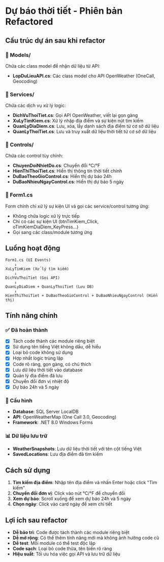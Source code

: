 # Dự báo thời tiết - Phiên bản Refactored

## Cấu trúc dự án sau khi refactor

### 📁 Models/
Chứa các class model để nhận dữ liệu từ API:
- **LopDuLieuAPI.cs**: Các class model cho API OpenWeather (OneCall, Geocoding)

### 📁 Services/
Chứa các dịch vụ xử lý logic:
- **DichVuThoiTiet.cs**: Gọi API OpenWeather, viết lại gọn gàng
- **XuLyTimKiem.cs**: Xử lý nhập địa điểm và sự kiện nút tìm kiếm
- **QuanLyDiaDiem.cs**: Lưu, xóa, lấy danh sách địa điểm từ cơ sở dữ liệu
- **QuanLyThoiTiet.cs**: Lưu và truy xuất dữ liệu thời tiết từ cơ sở dữ liệu

### 📁 Controls/
Chứa các control tùy chỉnh:
- **ChuyenDoiNhietDo.cs**: Chuyển đổi °C/°F
- **HienThiThoiTiet.cs**: Hiển thị thông tin thời tiết chính
- **DuBaoTheoGioControl.cs**: Hiển thị dự báo 24h
- **DuBaoNhieuNgayControl.cs**: Hiển thị dự báo 5 ngày

### 📄 Form1.cs
Form chính chỉ xử lý sự kiện UI và gọi các service/control tương ứng:
- Không chứa logic xử lý trực tiếp
- Chỉ có các sự kiện UI (btnTimKiem_Click, oTimKiemDiaDiem_KeyPress...)
- Gọi sang các class/module tương ứng

## Luồng hoạt động

```
Form1.cs (UI Events)
    ↓
XuLyTimKiem (Xử lý tìm kiếm)
    ↓
DichVuThoiTiet (Gọi API)
    ↓
QuanLyDiaDiem + QuanLyThoiTiet (Lưu DB)
    ↓
HienThiThoiTiet + DuBaoTheoGioControl + DuBaoNhieuNgayControl (Hiển thị)
```

## Tính năng chính

### ✅ Đã hoàn thành
- [x] Tách code thành các module riêng biệt
- [x] Sử dụng tên tiếng Việt không dấu, dễ hiểu
- [x] Loại bỏ code không sử dụng
- [x] Hợp nhất logic trùng lặp
- [x] Code rõ ràng, gọn gàng, có chú thích
- [x] Lưu dữ liệu thời tiết vào database
- [x] Quản lý địa điểm đã lưu
- [x] Chuyển đổi đơn vị nhiệt độ
- [x] Dự báo 24h và 5 ngày

### 🔧 Cấu hình
- **Database**: SQL Server LocalDB
- **API**: OpenWeatherMap (One Call 3.0, Geocoding)
- **Framework**: .NET 8.0 Windows Forms

### 📊 Dữ liệu lưu trữ
- **WeatherSnapshots**: Lưu dữ liệu thời tiết với tên cột tiếng Việt
- **SavedLocations**: Lưu địa điểm đã tìm kiếm

## Cách sử dụng

1. **Tìm kiếm địa điểm**: Nhập tên địa điểm và nhấn Enter hoặc click "Tìm kiếm"
2. **Chuyển đổi đơn vị**: Click vào nút °C/°F để chuyển đổi
3. **Xem dự báo**: Scroll xuống để xem dự báo 24h và 5 ngày
4. **Chọn ngày**: Click vào card ngày để xem chi tiết

## Lợi ích sau refactor

- **Dễ bảo trì**: Code được tách thành các module riêng biệt
- **Dễ mở rộng**: Có thể thêm tính năng mới mà không ảnh hưởng code cũ
- **Dễ test**: Mỗi module có thể test độc lập
- **Code sạch**: Loại bỏ code thừa, tên biến rõ ràng
- **Hiệu suất**: Tối ưu hóa việc gọi API và lưu trữ dữ liệu